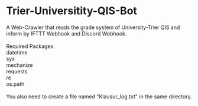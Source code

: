 # Trier-Universitity-QIS-Bot
A Web-Crawler that reads the grade system of University-Trier QIS and inform by IFTTT Webhook and Discord Webhook.<br/>
<br/>
Required Packages:<br/>
datetime<br/>
sys<br/>
mechanize<br/>
requests<br/>
re<br/>
os.path<br/>
<br/>
You also need to create a file named "Klausur_log.txt" in the same directory. 
